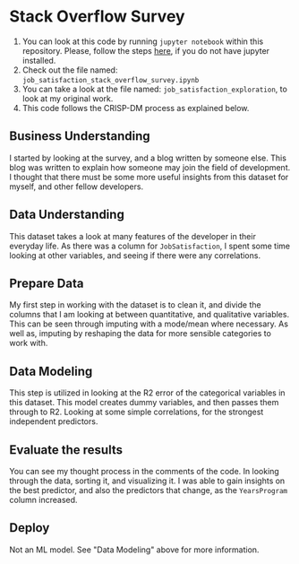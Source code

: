 # Stack Overflow Survey
1. You can look at this code by running `jupyter notebook` within this repository. Please, follow the steps [here](https://jupyter.org/install), if you do not have jupyter installed.
2. Check out the file named: `job_satisfaction_stack_overflow_survey.ipynb`
3. You can take a look at the file named: `job_satisfaction_exploration`, to look at my original work.
4. This code follows the CRISP-DM process as explained below.

## Business Understanding
I started by looking at the survey, and a blog written by someone else. This blog was written to explain how someone may join the field of development. I thought that there must be some more useful insights from this dataset for myself, and other fellow developers.

## Data Understanding
This dataset takes a look at many features of the developer in their everyday life. As there was a column for `JobSatisfaction`, I spent some time looking at other variables, and seeing if there were any correlations. 

## Prepare Data
My first step in working with the dataset is to clean it, and divide the columns that I am looking at between quantitative, and qualitative variables. This can be seen through imputing with a mode/mean where necessary. As well as, imputing by reshaping the data for more sensible categories to work with.

## Data Modeling
This step is utilized in looking at the R2 error of the categorical variables in this dataset. This model creates dummy variables, and then passes them through to R2. Looking at some simple correlations, for the strongest independent predictors.

## Evaluate the results
You can see my thought process in the comments of the code. In looking through the data, sorting it, and visualizing it. I was able to gain insights on the best predictor, and also the predictors that change, as the `YearsProgram` column increased.

## Deploy
Not an ML model. See "Data Modeling" above for more information.